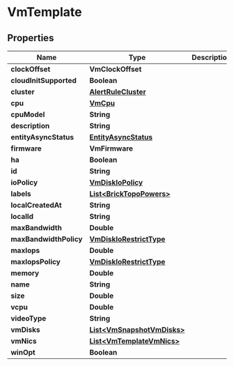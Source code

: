 

# VmTemplate


## Properties

Name | Type | Description | Notes
------------ | ------------- | ------------- | -------------
**clockOffset** | **VmClockOffset** |  | 
**cloudInitSupported** | **Boolean** |  | 
**cluster** | [**AlertRuleCluster**](AlertRuleCluster.md) |  | 
**cpu** | [**VmCpu**](VmCpu.md) |  | 
**cpuModel** | **String** |  | 
**description** | **String** |  | 
**entityAsyncStatus** | [**EntityAsyncStatus**](EntityAsyncStatus.md) |  |  [optional]
**firmware** | **VmFirmware** |  | 
**ha** | **Boolean** |  | 
**id** | **String** |  | 
**ioPolicy** | [**VmDiskIoPolicy**](VmDiskIoPolicy.md) |  |  [optional]
**labels** | [**List&lt;BrickTopoPowers&gt;**](BrickTopoPowers.md) |  |  [optional]
**localCreatedAt** | **String** |  |  [optional]
**localId** | **String** |  | 
**maxBandwidth** | **Double** |  |  [optional]
**maxBandwidthPolicy** | [**VmDiskIoRestrictType**](VmDiskIoRestrictType.md) |  |  [optional]
**maxIops** | **Double** |  |  [optional]
**maxIopsPolicy** | [**VmDiskIoRestrictType**](VmDiskIoRestrictType.md) |  |  [optional]
**memory** | **Double** |  | 
**name** | **String** |  | 
**size** | **Double** |  | 
**vcpu** | **Double** |  | 
**videoType** | **String** |  |  [optional]
**vmDisks** | [**List&lt;VmSnapshotVmDisks&gt;**](VmSnapshotVmDisks.md) |  |  [optional]
**vmNics** | [**List&lt;VmTemplateVmNics&gt;**](VmTemplateVmNics.md) |  |  [optional]
**winOpt** | **Boolean** |  | 



